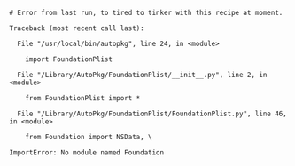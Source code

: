     # Error from last run, to tired to tinker with this recipe at moment.
  
    Traceback (most recent call last):
    
      File "/usr/local/bin/autopkg", line 24, in <module>
      
        import FoundationPlist
        
      File "/Library/AutoPkg/FoundationPlist/__init__.py", line 2, in <module>
      
        from FoundationPlist import *
        
      File "/Library/AutoPkg/FoundationPlist/FoundationPlist.py", line 46, in <module>
      
        from Foundation import NSData, \
        
    ImportError: No module named Foundation
  
